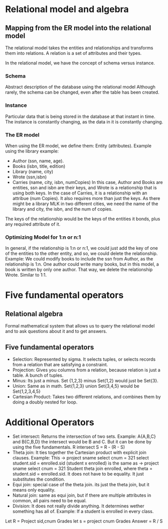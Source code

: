 # Relational model and algebra

## Mapping from the ER model into the relational model
The relational model takes the entities and relationships and transforms them into relations. 
A relation is a set of attributes and their types. 

In the relational model, we have the concept of schema versus instance. 
### Schema
Abstract description of the database using the relational model
Although rarely, the schema can be changed, even after the table has been created.

### Instance
Particular data that is being stored in the database at that instant in time. 
The instance is constantly changing, as the data in it is constantly changing. 

### The ER model
When using the ER model, we define them: Entity (attributes). 
Example using the library example: 
* Author (ssn, name, age).
* Books (isbn, title, edition)
* Library (name, city)
* Wrote (ssn,isbn)
* Carries (name, city, isbn, numCopies)
In this case, Author and Books are entities, ssn and isbn are their keys, and Wrote is a relationship that is using both keys. 
In the case of Carries, it is a relationship with an attribue (num Copies). 
It also requires more than just the keys. As there might be a library MLK in two different cities, we need the name of the library and city, the isbn, and the num of copies. 

The keys of the relationship would be the keys of the entities it bonds, plus any required attribute of it. 

### Optimizing Model for 1:n or n:1
In general, if the relationship is 1:n or n:1, we could just add the key of one of the entities to the other entity, and so, we could delete the relationship.
Example: 
We could modify books to include the ssn from Author, as the relationship is 1:n. One author could write many books, but in this model, a book is written by only one author. 
That way, we delete the relationship Wrote. 
Similar to 1:1. 


# Five fundamental operators

## Relational algebra

Formal mathematical system that allows us to query the relational model and to ask questions about it and to get answers. 

## Five fundamental operators
* Selection: Represented by sigma. It selects tuples, or selects records from a relation that are satisfying a constraint.
* Projection: Gives you columns from a relation, because relation is just a table. A bunch of tuples. 
* Minus: Its just a minus. Set {1,2,3} minus Set{1,2} would just be Set{3}. 
* Union: Same as in math. Set{1,2,3} union Set{3,4,5} would be Set{1,2,3,4,5}
* Cartesian Product: Takes two different relations, and combines them by doing a doubly nested for loop. 

# Additional Operators
* Set intersect: Returns the intersection of two sets. Example: 
A{A,B,C} and B{C,B,D} the intersect would be B and C. But it can be done by using the five fundamentals. 
R intersect S = R - (R - S)
* Theta join: It ties together the Cartesian product with explicit join clauses. 
Example: 
This -> project sname select cnum = 321 select student.sid = enrolled.sid (student x enrolled)
is the same as -> project sname select cnum = 321 Student theta join enrolled, where theta = student.sid = enrolled.sid. 
It does not have to be equality. It just substitutes the condition. 
* Equi join: special case of the theta join. its just the theta join, but it means only equality. 
* Natural join: same as equi join, but if there are multiple attributes in common, all pairs need to be equal. 
* Division: It does not really divide anything. It determines wether something has all of. 
Example: If a student is enrolled in every class. 
 
Let R = Project sid,cnum Grades
let s = project cnum Grades
Answer = R / S